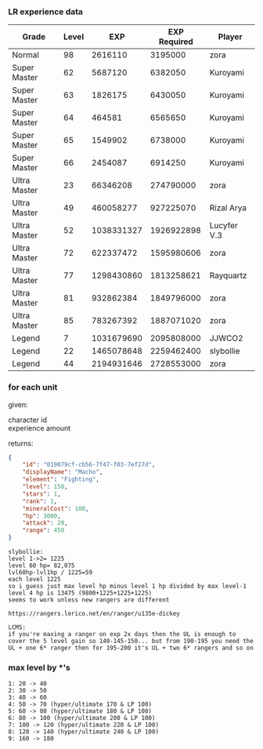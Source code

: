 ### LR experience data

| Grade        | Level | EXP        | EXP Required | Player      |
| ------------ | ----- | ---------- | ------------ | ----------- |
| Normal       | 98    | 2616110    | 3195000      | zora        |
| Super Master | 62    | 5687120    | 6382050      | Kuroyami    |
| Super Master | 63    | 1826175    | 6430050      | Kuroyami    |
| Super Master | 64    | 464581     | 6565650      | Kuroyami    |
| Super Master | 65    | 1549902    | 6738000      | Kuroyami    |
| Super Master | 66    | 2454087    | 6914250      | Kuroyami    |
| Ultra Master | 23    | 66346208   | 274790000    | zora        |
| Ultra Master | 49    | 460058277  | 927225070    | Rizal Arya  |
| Ultra Master | 52    | 1038331327 | 1926922898   | Lucyfer V.3 |
| Ultra Master | 72    | 622337472  | 1595980606   | zora        |
| Ultra Master | 77    | 1298430860 | 1813258621   | Rayquartz   |
| Ultra Master | 81    | 932862384  | 1849796000   | zora        |
| Ultra Master | 85    | 783267392  | 1887071020   | zora        |
| Legend       | 7     | 1031679690 | 2095808000   | JJWCO2      |
| Legend       | 22    | 1465078648 | 2259462400   | slybollie   |
| Legend       | 44    | 2194931646 | 2728553000   | zora        |

### for each unit

given:

character id  
experience amount

returns:

```json
{
	"id": "019079cf-cb56-7f47-f03-7ef27d",
	"displayName": "Macho",
	"element": "Fighting",
	"level": 150,
	"stars": 1,
	"rank": 1,
	"mineralCost": 100,
	"hp": 3000,
	"attack": 20,
	"range": 450
}
```

```
slybollie:
level 1->2= 1225
level 60 hp= 82,075
lvl60hp-lvl1hp / 1225=59
each level 1225
so i guess just max level hp minus level 1 hp divided by max level-1
level 4 hp is 13475 (9800+1225+1225+1225)
seems to work unless new rangers are different

https://rangers.lerico.net/en/ranger/u135e-dickey
```

```
LCMS:
if you're maxing a ranger on exp 2x days then the UL is enough to cover the 5 level gain so 140-145-150... but from 190-195 you need the UL + one 6* ranger then for 195-200 it's UL + two 6* rangers and so on
```

### max level by \*'s

```
1: 20 -> 40
2: 30 -> 50
3: 40 -> 60
4: 50 -> 70 (hyper/ultimate 170 & LP 100)
5: 60 -> 80 (hyper/ultimate 180 & LP 100)
6: 80 -> 100 (hyper/ultimate 200 & LP 100)
7: 100 -> 120 (hyper/ultimate 220 & LP 100)
8: 120 -> 140 (hyper/ultimate 240 & LP 100)
9: 160 -> 180
```

